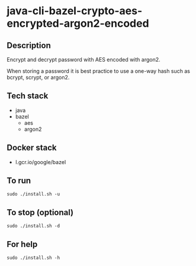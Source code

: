 # java-cli-bazel-crypto-aes-encrypted-argon2-encoded

## Description
Encrypt and decrypt password with AES
encoded with argon2.

When storing a password it is best practice
to use a one-way hash such as bcrypt, scrypt,
or argon2.

## Tech stack
- java
- bazel
  - aes
  - argon2

## Docker stack
- l.gcr.io/google/bazel

## To run
`sudo ./install.sh -u`

## To stop (optional)
`sudo ./install.sh -d`

## For help
`sudo ./install.sh -h`
